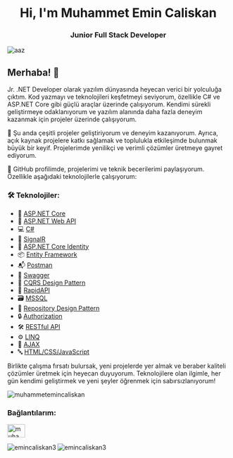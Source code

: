 
<h1 align="center">Hi, I'm Muhammet Emin Caliskan</h1>
<h3 align="center">Junior Full Stack Developer</h3>

![aaz](https://github.com/user-attachments/assets/369a50ef-3c7b-4243-94df-94cb014f6e8d)


## Merhaba! 👋

Jr. .NET Developer olarak yazılım dünyasında heyecan verici bir yolculuğa çıktım. Kod yazmayı ve teknolojileri keşfetmeyi seviyorum, özellikle C# ve ASP.NET Core gibi güçlü araçlar üzerinde çalışıyorum. Kendimi sürekli geliştirmeye odaklanıyorum ve yazılım alanında daha fazla deneyim kazanmak için projeler üzerinde çalışıyorum.

💼 Şu anda çeşitli projeler geliştiriyorum ve deneyim kazanıyorum. Ayrıca, açık kaynak projelere katkı sağlamak ve toplulukla etkileşimde bulunmak büyük bir keyif. Projelerimde yenilikçi ve verimli çözümler üretmeye gayret ediyorum.

🚀 GitHub profilimde, projelerimi ve teknik becerilerimi paylaşıyorum. Özellikle aşağıdaki teknolojilerle çalışıyorum:

### 🛠️ Teknolojiler:

- 🔵 [ASP.NET Core](https://docs.microsoft.com/en-us/aspnet/core/)
- 🔗 [ASP.NET Web API](https://docs.microsoft.com/en-us/aspnet/core/web-api/)
- 💻 [C#](https://docs.microsoft.com/en-us/dotnet/csharp/)
- 🔄 [SignalR](https://github.com/SignalR/SignalR)
- 🔑 [ASP.NET Core Identity](https://docs.microsoft.com/en-us/aspnet/core/security/authentication/identity)
- 📦 [Entity Framework](https://docs.microsoft.com/en-us/ef/)
- 📬 [Postman](https://www.getpostman.com/)
- 📜 [Swagger](https://swagger.io/)
- 🔄 [CQRS Design Pattern](https://www.dotnettricks.com/learn/designpatterns/cqrs-design-pattern-dotnet)
- 🔗 [RapidAPI](https://rapidapi.com/)
- 🗃️ [MSSQL](https://www.microsoft.com/en-us/sql-server)
- 📂 [Repository Design Pattern](https://martinfowler.com/eaaCatalog/repository.html)
- 🔒 [Authorization](https://docs.microsoft.com/en-us/aspnet/core/security/authorization/secure-data)
- 🛠️ [RESTful API](https://restfulapi.net/)
- ⚙️ [LINQ](https://docs.microsoft.com/en-us/dotnet/csharp/programming-guide/concepts/linq/)
- 🔧 [AJAX](https://developer.mozilla.org/en-US/docs/Web/Guide/AJAX)
- 🔤 [HTML/CSS/JavaScript](https://developer.mozilla.org/en-US/docs/Web/HTML)
  
Birlikte çalışma fırsatı bulursak, yeni projelerde yer almak ve beraber kaliteli çözümler üretmek için heyecan duyuyorum. Teknolojilere olan ilgimle, her gün kendimi geliştirmek ve yeni şeyler öğrenmek için sabırsızlanıyorum!

<p align="left"> 
  <img src="https://komarev.com/ghpvc/?username=muhammetemincaliskan&label=Profile%20views&color=0e75b6&style=flat" alt="muhammetemincaliskan" /> 
</p>



### Bağlantılarım:
<p align="left">
  <a href="https://linkedin.com/in/muhammetemincaliskan" target="blank">
    <img align="center" src="https://raw.githubusercontent.com/rahuldkjain/github-profile-readme-generator/master/src/images/icons/Social/linked-in-alt.svg" alt="muhammetemincaliskan" height="30" width="40" />
  </a>
</p>

<p><img align="left" src="https://github-readme-streak-stats.herokuapp.com/?user=emincaliskan3&theme=black-ice&background=000000&stroke=ffffff&ring=ff6600&fire=ff6600&currStreakLabel=ff6600" alt="emincaliskan3" /></p>
<p><img align="center" src="https://github-readme-stats.vercel.app/api/top-langs?username=emincaliskan3&show_icons=true&locale=en&layout=compact&bg_color=000000&title_color=ff6600&text_color=ffffff&icon_color=ffcc00" alt="emincaliskan3" /></p>
